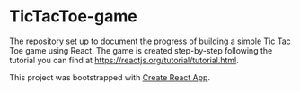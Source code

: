 # TicTacToe-game

The repository set up to document the progress of building a simple Tic Tac Toe game using React.
The game is created step-by-step following the tutorial you can find at https://reactjs.org/tutorial/tutorial.html.

This project was bootstrapped with [Create React App](https://github.com/facebookincubator/create-react-app).
